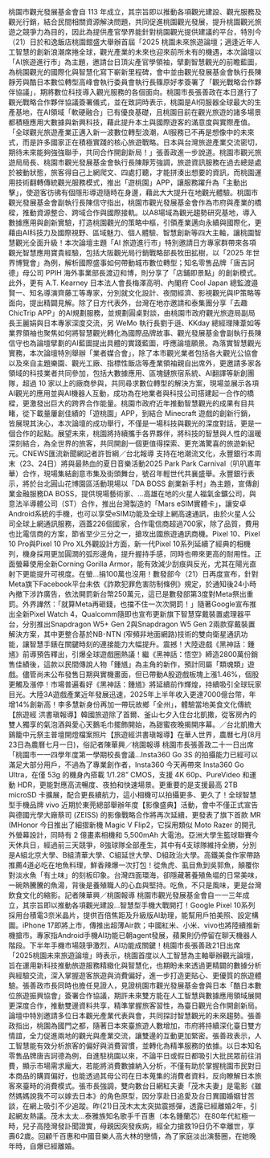 桃園市觀光發展基金會自 113 年成立，其宗旨即以推動各項觀光建設、觀光服務及觀光行銷，結合民間相關資源解決問題，共同促進桃園觀光發展，提升桃園觀光旅遊之競爭力為目的，因此為提供產官學界能針對桃園觀光提供建議的平台，特別今（21）日於和逸飯店桃園館盛大舉辦首屆「2025 桃園未來旅遊論壇；適逢近年人工智慧的創新浪潮席捲全球，觀光產業的未來也迎來前所未有的機遇，本次論壇以「AI旅遊進行市」為主題，邀請台日頂尖產官學領袖，擘劃智慧觀光的前瞻藍圖，為桃園觀光的國際化與智慧化寫下嶄新里程碑，會中並由觀光發展基金會執行長陳靜芳與酷日本數位轉型高峰會執行委員會執行長篠原好孝簽署了「觀光戰略合作夥伴協議」，期將數位科技導入觀光服務的各個面向。桃園市長張善政在本日進行了觀光戰略合作夥伴協議簽署儀式，並在致詞時表示，桃園是AI伺服器全球最大的生產基地，在AI領域「軟硬融合」已有優良基礎，且桃園目前在觀光旅遊的諸多場景都積極應用大數據與新興科技，藉此提升本土與國際遊客的滿意度與實際產值。「全球觀光旅遊產業正邁入新一波數位轉型浪潮，AI服務已不再是想像中的未來式，而是許多國家正在積極實踐的核心旅遊戰略。日本與台灣旅遊產業交流密切，期待未來能夠強強聯手，共同合作開創新局！」張善政進一步說道。桃園市觀光旅遊局局長、桃園市觀光發展基金會執行長陳靜芳強調，旅遊資訊服務在過去總是處於被動狀態，旅客得自己上網爬文、四處打聽，才能拼湊出想要的資訊，而桃園運用技術翻轉傳統觀光服務模式，推出「遊桃園」APP，讓服務躍升為「主動出擊」，使遊客彷彿有個隱形導遊隨時在身邊，藉此大大提升在地觀光體驗。桃園市觀光發展基金會副執行長陳信守指出，桃園市觀光發展基金會作為市府與產業的橋樑，推動資源整合、跨域合作與國際接軌。以A8場域為觀光趨勢研究基地，導入數據應用與創新實驗，打造桃園觀光的策略中樞，引領產業邁向永續與國際化，更藉由AI科技力及國際視野、區域魅力、個人體驗、智慧創新等四大主軸，讓桃園智慧觀光全面升級！本次論壇主題「AI 旅遊進行市」特別邀請日方專家群帶來各項觀光智慧應用寶貴經驗，包括大阪觀光局行銷戰略部長牧田拡樹，以「2025 年世界博覽會」為例，解析國際盛事如何帶動城市數位轉型；知名零售品牌「唐吉訶德」母公司 PPIH 海外事業部長渡辺和博，則分享了「店鋪即景點」的創新模式。此外，更有 A.T. Kearney 日本法人會長梅澤高明、內閣府 Cool Japan 總監渡邉賢一、知名導演齊藤工等專家，分別就文化設計、夜間經濟、影視觀光與IP策略等面向，提出精闢見解。除了日方代表外，台灣在地亦邀請和泰集團分享「去趣 ChicTrip APP」的AI規劃服務，並規劃圓桌對談，由桃園市政府觀光旅遊局副局長王麗娟與日本專家深度交流，另 WeMo 執行長劉于遜、KKday 總經理陳葦如等業界領袖也聚焦如何將智慧觀光轉化為國際品牌故事、觀光發展基金會副執行長陳信守也為論壇擘劃的AI藍圖提出具體的實踐藍圖，呼應論壇願景。為落實智慧觀光實務，本次論壇特別舉辦「業者媒合會」，除了本市觀光業者包括各大觀光公協會以及來自主題樂園、觀光工廠、指標性飯店等產業領袖親自出席外，更邀請多家各領域的科技業者共同參加，包括大數據應用、區塊鏈旅宿系統、AI翻譯等新創團隊，超過 10 家以上的廠商參與，共同尋求數位轉型的解決方案，現場並展示各項AI觀光的應用並與AI機器人互動，成功為在地業者與科技公司搭建起一合作的橋樑，更激發出巨大的跨界合作能量。桃園市政府近年推動智慧觀光的成果有目共睹，從下載量屢創佳績的「遊桃園」APP，到結合 Minecraft 遊戲的創新行銷，皆展現其決心，本次論壇的成功舉行，不僅是一場科技與觀光的深度對話，更是一個合作的起點。展望未來，桃園將持續攜手各界夥伴，將科技的智慧與人性的溫暖深刻結合，為全世界的旅客，共同開創一個更值得探索、更充滿驚喜的旅遊新紀元。CNEWS匯流新聞網記者許哲綱／台北報導 支持在地潮流文化，永豐銀行本周末（23、24日）將與最熱血的夏日音樂活動2025 Park Park Carnival（叭叭嘉年華）合作，現場集結創意市集及街頭舞台，號召年輕世代共襄盛舉。永豐銀行表示，將於台北圓山花博園區活動現場以「DA BOSS 創業新手村」為主題，宣傳創業金融服務DA BOSS，提供現場藝術家、...高雄在地的火星人福氣金鑛公司，與意法半導體公司（ST）合作，推出台灣製造的「Mars eSIM實體卡」，讓安卓Android系統的手機，也可以享受eSIM功能及全球上網高速通訊，由於火星人公司全球上網通訊服務，涵蓋226個國家，合作電信商超過700家，除了品質，費用也比電信商的方案，節省至少三分之一，搶攻出國旅遊通訊商機。Pixel 10、Pixel 10 Pro與Pixel 10 Pro XL外觀設計方面，新一代Pixel 10系列延續了經典的相機列，機身採用更加圓潤的弧形邊角，提升握持手感，同時也帶來更高的耐用性。正面螢幕使用全新Corning Gorilla Armor，能有效減少刮痕與反光，尤其在陽光直射下更能提升可視度。在螢...捐100萬也沒用！數發部今（21）日再度宣布，針對Meta旗下Facebook平台未依《詐欺犯罪危害防制條例》規定，於通知後24小時內撤下涉詐廣告，依法開罰新台幣250萬元，這已是數發部第3度對Meta祭出重罰。外界譁然：「就算Meta再砸錢，也擋不住一次次開罰！」隨著Google宣布推出全新Pixel Watch 4，Qualcomm隨即也宣布更新旗下智慧穿戴裝置處理器平台，分別推出Snapdragon W5+ Gen 2與Snapdragon W5 Gen 2兩款穿戴裝置解決方案，其中更整合基於NB-NTN (窄頻非地面網路)技術的雙向衛星通訊功能，讓智慧手錶在關鍵時刻的連接能力大幅提升。震撼！大陸遊戲《黑神話：鍾馗》前導預告釋出，引爆全球遊戲圈熱議！繼《黑神話：悟空》締造2800萬份銷售佳績後，這款以民間傳說人物「鍾馗」為主角的新作，預計同屬「類魂類」遊戲。儘管尚未公布發售日期與實機畫面，但已帶動A股遊戲板塊上漲1.46%，個股更觸及漲停！市場普遍看好《黑神話：鍾馗》將延續前作輝煌，持續吸引全球玩家目光。大陸3A遊戲產業近年發展迅速，2025年上半年收入更達7000億台幣，年增14%創新高！李多慧新身份再加一帶玩故鄉「全州」，體驗當地美食文化傳統【旅遊經 洪書瑱報導】韓國旅遊除了首爾、釜山七夕入住台北凱撒，從客房內的雙人獨享的氣泡酒與愛心天鵝毛巾擺飾開始，為甜蜜夜晚揭開序幕。／台北凱撒大鷄籠中元祭主普壇開燈檔案照片【旅遊經洪書瑱報導】在華人世界，農曆七月(8月23日為農曆七月一日)，俗記者陳華興／桃園報導 桃園市長張善政二十一日出席「桃園市一一四學年度第一學期校長會議…Insta360 Go 3S 的拍攝能力已經可以滿足大部分用戶，不過為了專業創作者，Insta360 今天再帶來 Insta360 Go Ultra，在僅 53g 的機身內搭載 1/1.28” CMOS，支援 4K 60p、PureVideo 和運動 HDR，更能對應高流暢度、夜拍和快速場景。更重要的是支援最高 2TB microSD 卡擴展，配合更長續航力，這小相機可以拍攝更多、更久了！全球智慧型手機品牌 vivo 近期於東莞總部舉辦年度【影像盛典】活動，會中不僅正式宣告與德國光學大廠蔡司 (ZEISS) 的影像戰略合作將再次延續，更發表了旗下首款 MR (MHonor 今日推出了細摺新機 Magic V Flip2，它採用類似 Moto Razer 的開孔外螢幕設計，同時有 2 億畫素相機和 5,500mAh 大電池。亞洲大學生籃球聯賽今天休兵日，經過前三天競爭，8強球隊全部產生，其中有4支球隊維持全勝，分別是A組北京大學、B組清華大學、C組延世大學、D組政治大學。高鐵美食作家帶路推薦4道必吃在地魚料理，鮮香辣爆一次打包！從魚虎、虱目魚到吳郭魚，顛覆你對淡水魚「有土味」的刻板印象。台灣四面環海，卻隱藏著養殖魚塭的日常美味，一碗熱騰騰的魚湯，背後是養殖職人的心血與堅持。吃魚，不只是風味，更是台灣飲食文化的縮影。記者陳華興／桃園報導 桃園市觀光發展基金會自一一三年成立，其宗旨即以推動各項觀光建設…智慧型手機大戰開打！Google Pixel 10系列採用台積電3奈米晶片，提供百倍焦距及升級版AI助理，能幫用戶拍美照、設定構圖。iPhone 17即將上市，傳推出超薄Air款；中國紅米、小米、vivo也將陸續推新機搶市。專家指Android手機AI功能已朝agent發展，蘋果則仍停留在聊天機器人階段。下半年手機市場競爭激烈，AI功能成關鍵！桃園市長張善政21日出席「2025桃園未來旅遊論壇」時表示，桃園首度以人工智慧為主軸舉辦觀光論壇，旨在運用新科技推動旅遊服務精緻化與智慧化，也期盼未來透過更精闢的數據分析與經驗交流，深入掌握遊客旅遊與消費偏好，進一步打造更貼心、更優質的旅遊體驗。張善政市長同時也擔任見證人，見證桃園市觀光發展基金會與日本「酷日本數位旅遊振興協會」簽署合作協議，期許未來雙方能在人工智慧與數據應用領域展開更深度合作，推動雙邊資料共享，精準掌握旅客習性，為臺日觀光合作開創新局。論壇中特別邀請多位日本觀光產業代表與會，共同探討智慧觀光的未來趨勢。張善政指出，桃園為國門之都，隨著日本來臺旅遊人數增加，市府將持續深化臺日雙方情誼，全力促進兩地的觀光與產業交流，讓雙邊的互動更加緊密。張善政表示，人工智慧能有效分析旅客的偏好與消費習慣，並轉化為精準服務的依據。以日本知名零售品牌唐吉訶德為例，自進駐桃園以來，不論平日或假日都吸引大批民眾前往消費，顯示市場需求龐大，若能將消費數據納入分析，不僅有助於掌握桃園市民對日本商品的購買偏好，也能透過其母公司在日本蒐集的消費者資料，反向瞭解日本旅客來臺時的消費模式。張市長強調，雙向數台日網紅夫妻「茂木夫妻」是電影《雖然媽媽說我不可以嫁去日本》的角色原型，因分享赴日追愛及台日異國婚姻甘苦談，在網上吸引不少追蹤。昨(21)日茂木太太突拋震撼彈，透露已經離婚2年，引起網友熱議。茂木太太...泰雅族知名歌手千百惠（本名鍾蘭芯）在80年代紅極一時，兒子高陸灣發訃聞證實，母親因突發疾病，經全力搶救19日仍不幸離世，享壽62歲。回顧千百惠和中國音樂人高大林的戀情，為了家庭淡出演藝圈，在她晚年時，自爆已經離婚。